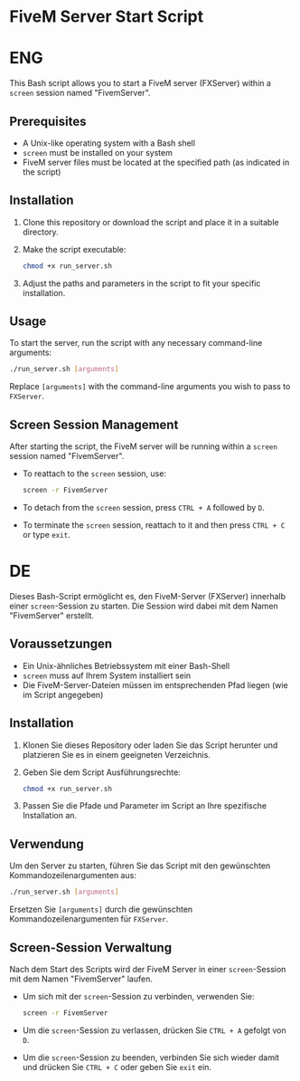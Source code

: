# FiveM Server Start Script

# ENG

This Bash script allows you to start a FiveM server (FXServer) within a `screen` session named "FivemServer".

## Prerequisites

- A Unix-like operating system with a Bash shell
- `screen` must be installed on your system
- FiveM server files must be located at the specified path (as indicated in the script)

## Installation

1. Clone this repository or download the script and place it in a suitable directory.
2. Make the script executable:

   ```bash
   chmod +x run_server.sh
   ```

3. Adjust the paths and parameters in the script to fit your specific installation.

## Usage

To start the server, run the script with any necessary command-line arguments:

```bash
./run_server.sh [arguments]
```

Replace `[arguments]` with the command-line arguments you wish to pass to `FXServer`.

## Screen Session Management

After starting the script, the FiveM server will be running within a `screen` session named "FivemServer".

- To reattach to the `screen` session, use:

  ```bash
  screen -r FivemServer
  ```

- To detach from the `screen` session, press `CTRL + A` followed by `D`.
- To terminate the `screen` session, reattach to it and then press `CTRL + C` or type `exit`.

# DE

Dieses Bash-Script ermöglicht es, den FiveM-Server (FXServer) innerhalb einer `screen`-Session zu starten. Die Session wird dabei mit dem Namen "FivemServer" erstellt.

## Voraussetzungen

- Ein Unix-ähnliches Betriebssystem mit einer Bash-Shell
- `screen` muss auf Ihrem System installiert sein
- Die FiveM-Server-Dateien müssen im entsprechenden Pfad liegen (wie im Script angegeben)

## Installation

1. Klonen Sie dieses Repository oder laden Sie das Script herunter und platzieren Sie es in einem geeigneten Verzeichnis.
2. Geben Sie dem Script Ausführungsrechte:

   ```bash
   chmod +x run_server.sh
   ```

3. Passen Sie die Pfade und Parameter im Script an Ihre spezifische Installation an.

## Verwendung

Um den Server zu starten, führen Sie das Script mit den gewünschten Kommandozeilenargumenten aus:

```bash
./run_server.sh [arguments]
```

Ersetzen Sie `[arguments]` durch die gewünschten Kommandozeilenargumenten für `FXServer`.

## Screen-Session Verwaltung

Nach dem Start des Scripts wird der FiveM Server in einer `screen`-Session mit dem Namen "FivemServer" laufen.

- Um sich mit der `screen`-Session zu verbinden, verwenden Sie:

  ```bash
  screen -r FivemServer
  ```

- Um die `screen`-Session zu verlassen, drücken Sie `CTRL + A` gefolgt von `D`.
- Um die `screen`-Session zu beenden, verbinden Sie sich wieder damit und drücken Sie `CTRL + C` oder geben Sie `exit` ein.